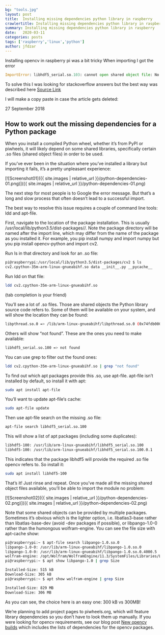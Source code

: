 ```yaml
---
bg: "tools.jpg"
layout: post
title:  Installing missing dependencies python library in raspberry
crawlertitle: Installing missing dependencies python library in raspberry
summary: Installing missing dependencies python library in raspberry
date:   2020-03-11
categories: posts
tags: ['raspberry','linux','python']
author: jfdzar
---
```


Installing opencv in raspberry pi was a bit tricky
When importing I got the error

```python
ImportError: libhdf5_serial.so.103: cannot open shared object file: No such file or directory
```

To solve this I was looking for stackoverflow answers but the best way was described here
[Source Link](https://blog.piwheels.org/how-to-work-out-the-missing-dependencies-for-a-python-package/)


I will make a copy paste in case the article gets deleted:

27 September 2018
## How to work out the missing dependencies for a Python package
When you install a compiled Python wheel, whether it’s from PyPI or piwheels, it will likely depend on some shared libraries, specifically certain .so files (shared object files) in order to be used.

If you’ve ever been in the situation where you’ve installed a library but importing it fails, it’s a pretty unpleasant experience:

[![Screenshot01]({{ site.images | relative_url }}/python-dependencies-01.png)]({{ site.images | relative_url }}/python-dependencies-01.png)

The next step for most people is to Google the error message. But that’s a long and slow process that often doesn’t lead to a successful import.

The best way to resolve this issue requires a couple of command line tools: ldd and apt-file.

First, navigate to the location of the package installation. This is usually /usr/local/lib/python3.5/dist-packages/<package>/. Note the package directory will be named after the import line, which may differ from the name of the package as you installed it. For example, you pip install numpy and import numpy but you pip install opencv-python and import cv2.

Run ls in that directory and look for an .so file:

```bash
pi@raspberrypi:/usr/local/lib/python3.5/dist-packages/cv2 $ ls
cv2.cpython-35m-arm-linux-gnueabihf.so data __init__.py __pycache__
```

Run ldd on that file:

```bash
ldd cv2.cpython-35m-arm-linux-gnueabihf.so
```
(tab completion is your friend)

You’ll see a lot of .so files. Those are shared objects the Python library source code refers to. Some of them will be available on your system, and will show the location they can be found:

```bash
libpthread.so.0 => /lib/arm-linux-gnueabihf/libpthread.so.0 (0x74fdb000)
```

Others will show “not found”. These are the ones you need to make available:

```bash
libhdf5_serial.so.100 => not found
```

You can use grep to filter out the found ones:

```bash
ldd cv2.cpython-35m-arm-linux-gnueabihf.so | grep "not found"
```

To find out which apt packages provide this .so, use apt-file. apt-file isn’t installed by default, so install it with apt:

```bash
sudo apt install apt-file
```

You’ll want to update apt-file‘s cache:

```bash
sudo apt-file update
```

Then use apt-file search on the missing .so file:

```bash
apt-file search libhdf5_serial.so.100
```

This will show a list of apt packages (including some duplicates):

```bash
libhdf5-100: /usr/lib/arm-linux-gnueabihf/libhdf5_serial.so.100
libhdf5-100: /usr/lib/arm-linux-gnueabihf/libhdf5_serial.so.100.0.1
```

This indicates that the package libhdf5 will provide the required .so file opencv refers to. So install it:

```bash
sudo apt install libhdf5-100
```

That’s it! Just rinse and repeat. Once you’ve made all the missing shared object files available, you’ll be able to import the module no problem:

[![Screenshot02]({{ site.images | relative_url }}/python-dependencies-02.png)]({{ site.images | relative_url }}/python-dependencies-02.png)

Note that some shared objects can be provided by multiple packages. Sometimes it’s obvious which is the lighter option, i.e. libatlas3-base rather than libatlas-base-dev (avoid -dev packages if possible), or libpango-1.0-0 rather than the humongous wolfram-engine. You can see the file size with apt-cache show:

```bash
pi@raspberrypi:~ $ apt-file search libpango-1.0.so.0
libpango-1.0-0: /usr/lib/arm-linux-gnueabihf/libpango-1.0.so.0
libpango-1.0-0: /usr/lib/arm-linux-gnueabihf/libpango-1.0.so.0.4000.5
wolfram-engine: /opt/Wolfram/WolframEngine/11.3/SystemFiles/Libraries/Linux-ARM/libpango-1.0.so.0
pi@raspberrypi:~ $ apt show libpango-1.0 | grep Size

Installed-Size: 515 kB
Download-Size: 305 kB
pi@raspberrypi:~ $ apt show wolfram-engine | grep Size

Installed-Size: 829 MB
Download-Size: 306 MB
```

As you can see, the choice here is an easy one: 300 kB vs 300MB!

We’re planning to add project pages to piwheels.org, which will feature library dependencies so you don’t have to look them up manually. If you were looking for opencv requirements, see our blog post [New opencv builds](https://blog.piwheels.org/new-opencv-builds/) which includes the lists of dependencies for the opencv packages.